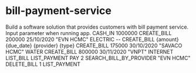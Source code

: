 # bill-payment-service
Build a software solution that provides customers with bill payment service.
Input parameter when running app.
CASH_IN 1000000
CREATE_BILL 200000 25/10/2020 "EVN HCMC" ELECTRIC -- CREATE_BILL {amount} {due_date} {provider} {type}
CREATE_BILL 175000 30/10/2020 "SAVACO HCMC" WATER
CREATE_BILL 800000 30/11/2020 "VNPT" INTERNET
LIST_BILL
LIST_PAYMENT
PAY 2
SEARCH_BILL_BY_PROVIDER "EVN HCMC"
DELETE_BILL 1
LIST_PAYMENT
